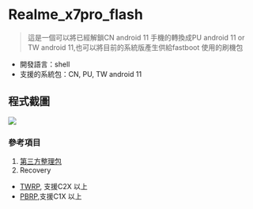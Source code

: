 # Realme_x7pro_flash
> 這是一個可以將已經解鎖CN android 11 手機的轉換成PU android 11 or TW android 11,也可以將目前的系統版產生供給fastboot 使用的刷機包
- 開發語言：shell
- 支援的系統包：CN, PU, TW android 11

## 程式截圖
![](https://i.ibb.co/F4HMGnhx/demo.pngxxx)
### 參考項目
1. [第三方整理包](https://realmefirmware.com/realme-x7-pro-5g-firmware/)
2. Recovery
- [TWRP](https://github.com/zeng-github01/android_device_realme_RMX2121-twrp/releases/), 支援C2X 以上
- [PBRP](https://github.com/PitchBlackRecoveryProject/android_device_realme_RMX2121-pbrp/releases/),支援C1X 以上
